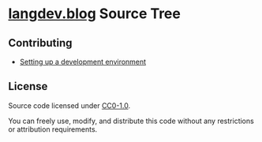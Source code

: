 # [langdev.blog](https://langdev.blog) Source Tree

## Contributing

* [Setting up a development environment](./docs/devenv.md)

## License

Source code licensed under [CC0-1.0](https://creativecommons.org/publicdomain/zero/1.0/). 

You can freely use, modify, and distribute this code without any restrictions or attribution requirements.